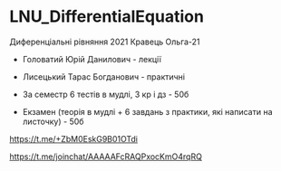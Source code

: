 # LNU_DifferentialEquation
Диференціальні рівняння 2021 Кравець Ольга-21

- Головатий Юрій Данилович - лекції
- Лисецький Тарас Богданович - практичні

- За семестр 6 тестів в мудлі, 3 кр і дз - 50б
- Екзамен (теорія в мудлі + 6 завдань з практики, які написати на листочку) - 50б

https://t.me/+ZbM0EskG9B01OTdi

https://t.me/joinchat/AAAAAFcRAQPxocKmO4rqRQ

